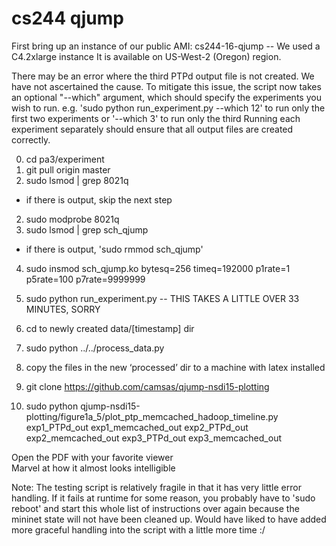 # cs244 qjump

First bring up an instance of our public AMI: cs244-16-qjump -- We used a C4.2xlarge instance
It is available on US-West-2 (Oregon) region.

There may be an error where the third PTPd output file is not created. We have not ascertained the cause.
To mitigate this issue, the script now takes an optional "--which" argument, which should specify the experiments you wish to run.
e.g. 'sudo python run_experiment.py --which 12' to run only the first two experiments or '--which 3' to run only the third
Running each experiment separately should ensure that all output files are created correctly.


0. cd pa3/experiment
1. git pull origin master
1. sudo lsmod | grep 8021q
  - if there is output, skip the next step
2. sudo modprobe 8021q
3. sudo lsmod | grep sch_qjump
  - if there is output, 'sudo rmmod sch_qjump'
4. sudo insmod sch_qjump.ko bytesq=256 timeq=192000 p1rate=1 p5rate=100 p7rate=9999999

5. sudo python run_experiment.py -- THIS TAKES A LITTLE OVER 33 MINUTES, SORRY
6. cd to newly created data/[timestamp] dir
7. sudo python ../../process_data.py

8. copy the files in the new ‘processed’ dir to a machine with latex installed
9. git clone https://github.com/camsas/qjump-nsdi15-plotting
10. sudo python qjump-nsdi15-plotting/figure1a_5/plot_ptp_memcached_hadoop_timeline.py exp1_PTPd_out exp1_memcached_out exp2_PTPd_out exp2_memcached_out exp3_PTPd_out exp3_memcached_out

Open the PDF with your favorite viewer   
Marvel at how it almost looks intelligible

Note: The testing script is relatively fragile in that it has very little error handling. If it fails at runtime for some reason, you probably have to 'sudo reboot' and start this whole list of instructions over again because the mininet state will not have been cleaned up. Would have liked to have added more graceful handling into the script with a little more time :/
